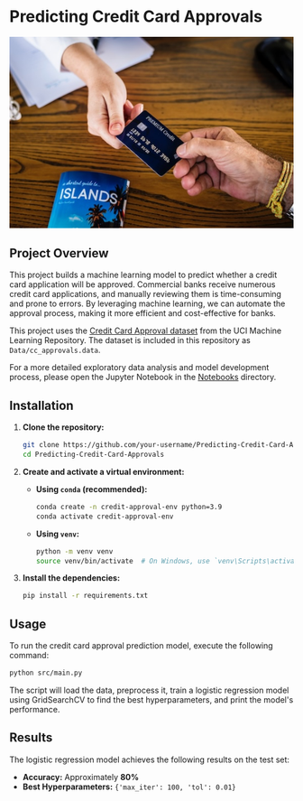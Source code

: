 # Predicting Credit Card Approvals

![Credit card being held in hand](./Image/credit_card.jpg)

## Project Overview

This project builds a machine learning model to predict whether a credit card application will be approved. Commercial banks receive numerous credit card applications, and manually reviewing them is time-consuming and prone to errors. By leveraging machine learning, we can automate the approval process, making it more efficient and cost-effective for banks.

This project uses the [Credit Card Approval dataset](https://archive.ics.uci.edu/ml/datasets/Credit+Approval) from the UCI Machine Learning Repository. The dataset is included in this repository as `Data/cc_approvals.data`.

For a more detailed exploratory data analysis and model development process, please open the Jupyter Notebook in the [Notebooks](./Notebooks/) directory.

## Installation

1. **Clone the repository:**
   ```bash
   git clone https://github.com/your-username/Predicting-Credit-Card-Approvals.git
   cd Predicting-Credit-Card-Approvals
   ```

2. **Create and activate a virtual environment:**

   * **Using `conda` (recommended):**
     ```bash
     conda create -n credit-approval-env python=3.9
     conda activate credit-approval-env
     ```

   * **Using `venv`:**
     ```bash
     python -m venv venv
     source venv/bin/activate  # On Windows, use `venv\Scripts\activate`
     ```

3. **Install the dependencies:**
   ```bash
   pip install -r requirements.txt
   ```

## Usage

To run the credit card approval prediction model, execute the following command:

```bash
python src/main.py
```

The script will load the data, preprocess it, train a logistic regression model using GridSearchCV to find the best hyperparameters, and print the model's performance.

## Results

The logistic regression model achieves the following results on the test set:

*   **Accuracy:** Approximately **80%**
*   **Best Hyperparameters:** `{'max_iter': 100, 'tol': 0.01}`
